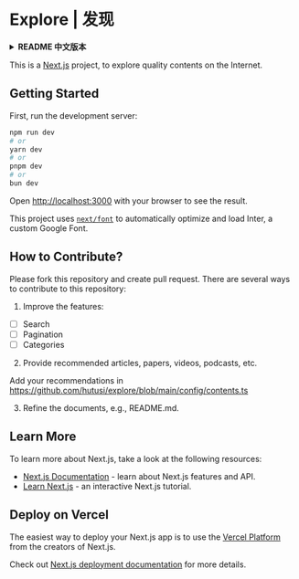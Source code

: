 # Explore | 发现

<details>
<summary><strong>README 中文版本</strong></summary>
<div>

这是一个探索互联网优质内容的项目，使用 [Next.js](https://nextjs.org/) 技术构建而成。

## 开发准备

安装 [Next.js](https://nextjs.org/) 所需以来，然后可以在本地环境执行如下命令启动开发模式：

```bash
npm run dev
# or
yarn dev
# or
pnpm dev
# or
bun dev
```

在浏览器输入 [http://localhost:3000](http://localhost:3000) 查看效果。

## 如何贡献此项目？

Fork本仓库然后修改，提交Pull Request, 有如下几个方面可以贡献：

1、补充完善功能，如

- [ ] 搜索
- [ ] 分页
- [ ] 分类

2、 补充完善资源内容，比如推荐的博客文章、论文、视频、播客等，可以在如下文件中添加（参考原有格式）：

https://github.com/hutusi/explore/blob/main/config/contents.ts

3、完善项目文档，比如这个 README.md 文件。

## 更多参考

本项目使用到了 Next.js 和 NextUI, 更多学习资源可以参见：

- [Next.js Documentation](https://nextjs.org/docs) - Next.js 特性及API介绍。
- [Learn Next.js](https://nextjs.org/learn) - Next.js 入门指引。
- [NextUI Documentation](https://nextui.org/docs) - NextUI 官方文档。

## 部署

可以部署至 [Vercel](https://vercel.com/new?utm_medium=default-template&filter=next.js&utm_source=create-next-app&utm_campaign=create-next-app-readme) 或其他云服务平台。

</div>
</details>

This is a [Next.js](https://nextjs.org/) project, to explore quality contents on the Internet.

## Getting Started

First, run the development server:

```bash
npm run dev
# or
yarn dev
# or
pnpm dev
# or
bun dev
```

Open [http://localhost:3000](http://localhost:3000) with your browser to see the result.

This project uses [`next/font`](https://nextjs.org/docs/basic-features/font-optimization) to automatically optimize and load Inter, a custom Google Font.

## How to Contribute?

Please fork this repository and create pull request. There are several ways to contribute to this repository:

1. Improve the features:

- [ ] Search
- [ ] Pagination
- [ ] Categories

2. Provide recommended articles, papers, videos, podcasts, etc.

Add your recommendations in https://github.com/hutusi/explore/blob/main/config/contents.ts

3. Refine the documents, e.g., README.md.

## Learn More

To learn more about Next.js, take a look at the following resources:

- [Next.js Documentation](https://nextjs.org/docs) - learn about Next.js features and API.
- [Learn Next.js](https://nextjs.org/learn) - an interactive Next.js tutorial.

## Deploy on Vercel

The easiest way to deploy your Next.js app is to use the [Vercel Platform](https://vercel.com/new?utm_medium=default-template&filter=next.js&utm_source=create-next-app&utm_campaign=create-next-app-readme) from the creators of Next.js.

Check out [Next.js deployment documentation](https://nextjs.org/docs/deployment) for more details.
